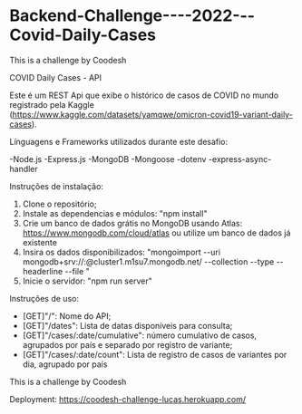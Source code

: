 # Backend-Challenge----2022---Covid-Daily-Cases
This is a challenge by Coodesh

COVID Daily Cases - API

Este é um REST Api que exibe o histórico de casos de COVID no mundo registrado pela Kaggle (https://www.kaggle.com/datasets/yamqwe/omicron-covid19-variant-daily-cases).

Línguagens e Frameworks utilizados durante este desafio:

-Node.js
-Express.js
-MongoDB
-Mongoose
-dotenv
-express-async-handler

Instruções de instalação:

1) Clone o repositório;
2) Instale as dependencias e módulos: "npm install"
3) Crie um banco de dados grátis no MongoDB usando Atlas: https://www.mongodb.com/cloud/atlas ou utilize um banco de dados já existente
4) Insira os dados disponibilizados:
"mongoimport --uri mongodb+srv://<USER>:<PASSWORD>@cluster1.m1su7.mongodb.net/<DATABASE> --collection <COLLECTION> --type <FILETYPE> --headerline --file <FILENAME>"
6) Inicie o servidor: "npm run server"

Instruções de uso:
  
  - [GET]"/": Nome do API;
  - [GET]"/dates": Lista de datas disponíveis para consulta;
  - [GET]"/cases/:date/cumulative": número cumulativo de casos, agrupados por país e separado por registro de variante;
  - [GET]"/cases/:date/count": Lista de registro de casos de variantes por dia, agrupado por país
  
 This is a challenge by Coodesh

 Deployment:
  https://coodesh-challenge-lucas.herokuapp.com/
